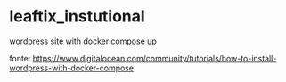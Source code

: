 # leaftix_instutional
wordpress site with docker compose up

fonte: https://www.digitalocean.com/community/tutorials/how-to-install-wordpress-with-docker-compose
